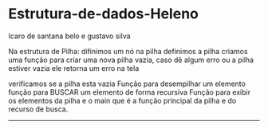 # Estrutura-de-dados-Heleno
Icaro de santana belo e gustavo silva



Na estrutura de Pilha:
difinimos um nó na pilha
definimos a pilha 
criamos uma função para criar uma nova pilha vazia, caso dê algum erro ou a pilha estiver vazia ele retorna um erro na tela

verificamos se a pilha esta vazia
Função para desempilhar um elemento
função para BUSCAR um elemento de forma recursiva
Função para exibir os elementos da pilha
e o main que é a função principal da pilha e do recurso de busca.

-----------------------------------------------------------------------------------------------------------------
